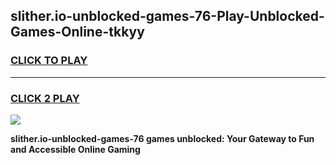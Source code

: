 
## slither.io-unblocked-games-76-Play-Unblocked-Games-Online-tkkyy
<h3>
<a href="https://premium76.site?title=slither.io-unblocked-games-76&ref=25A">CLICK TO PLAY</a></h3>
<hr>

<h3>
<a href="https://premium76.site?title=slither.io-unblocked-games-76&ref=25A">CLICK 2 PLAY</a>
  
</h3>

<a href="https://premium76.site?title=slither.io-unblocked-games-76&ref=25A"><img src="https://clearcache.store/games.png"></a>


**slither.io-unblocked-games-76 games unblocked: Your Gateway to Fun and Accessible Online Gaming**
